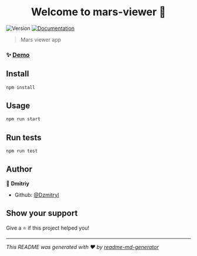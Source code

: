 <h1 align="center">Welcome to mars-viewer 👋</h1>
<p>
  <img alt="Version" src="https://img.shields.io/badge/version-0.1.0-blue.svg?cacheSeconds=2592000" />
  <a href="https://github.com/evolution-gaming/typescript-bootcamp/tree/main/homeworks/07-mars-viewer" target="_blank">
    <img alt="Documentation" src="https://img.shields.io/badge/documentation-yes-brightgreen.svg" />
  </a>
</p>

> Mars viewer app

### ✨ [Demo](https://pedantic-jepsen-5b7fe3.netlify.app)

## Install

```sh
npm install
```

## Usage

```sh
npm run start
```

## Run tests

```sh
npm run test
```

## Author

👤 **Dmitriy**

* Github: [@DzmitryI](https://github.com/DzmitryI)

## Show your support

Give a ⭐️ if this project helped you!

***
_This README was generated with ❤️ by [readme-md-generator](https://github.com/kefranabg/readme-md-generator)_